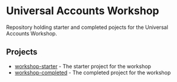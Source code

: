 # Universal Accounts Workshop

Repository holding starter and completed pojects for the Universal Accounts Workshop.

## Projects

- [workshop-starter](./workshop-starter) - The starter project for the workshop
- [workshop-completed](./workshop-completed) - The completed project for the workshop

